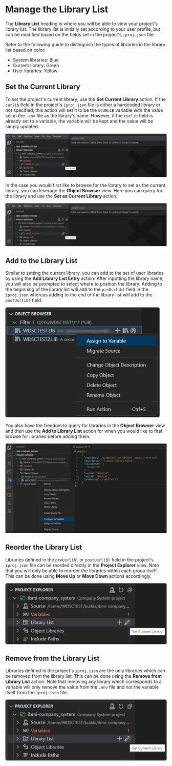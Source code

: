 # Manage the Library List

The **Library List** heading is where you will be able to view your project's library list. The library list is initially set according to your user profile, but can be modified based on the fields set in the project's `iproj.json` file.

Refer to the following guide to distinguish the types of libraries in the library list based on color:

- System libraries: Blue
- Current library: Green
- User libraries: Yellow

## Set the Current Library

To set the project's current library, use the **Set Current Library** action. If the `curlib` field in the project's `iproj.json` file is either a hardcoded library or not specified, this action will set it to be the `&CURLIB` variable with the value set in the `.env` file as the library's name. However, if the `curlib` field is already set to a variable, the variable will be kept and the value will be simply updated.

![Set Current Library](../../assets/ProjectExplorer_18.png)

In the case you would first like to browse for the library to set as the current library, you can leverage the **Object Browser** view. Here you can query for the library and use the **Set as Current Library** action.

![Set as Current Library](../../assets/ProjectExplorer_18.png)

## Add to the Library List

Similar to setting the current library, you can add to the set of user libraries by using the **Add Library List Entry** action. After inputting the library name, you will also be prompted to select where to position the library. Adding to the beginning of the library list will add to the `preUsrlibl` field in the `iproj.json` whereas adding to the end of the library list will add to the `postUsrlibl` field.

![Add Library List Entry](../../assets/ProjectExplorer_19.png)

You also have the freedom to query for libraries in the **Object Browser** view and then use the **Add to Library List** action for when you would like to first browse for libraries before adding them.

![Add to Library List](../../assets/ProjectExplorer_20.png)

## Reorder the Library List

Libraries defined in the `preUsrlibl` or `postUsrlibl` field in the project's `iproj.json` file can be reorded directly in the **Project Explorer** view. Note that you will only be able to reorder the libraries within each group itself. This can be done using **Move Up** or **Move Down** actions accordingly.

![Move Up and Move Down](../../assets/ProjectExplorer_21.png)

## Remove from the Library List

Libraries defined in the project's `iproj.json` are the only libraries which can be removed from the library list. This can be done using the **Remove from Library List** action. Note that removing any library which corresponds to a variable will only remove the value from the `.env` file and not the variable itself from the `iproj.json` file.

![Remove from Library List](../../assets/ProjectExplorer_21.png)